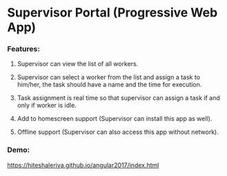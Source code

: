 # Supervisor Portal (Progressive Web App)

### Features:

1. Supervisor can view the list of all workers.

2. Supervisor can select a worker from the list and assign a task to him/her, the task should have a name and the time for execution.

3. Task assignment is real time so that supervisor can assign a task if and only if worker is idle.

4. Add to homescreen support (Supervisor can install this app as well).

5. Offline support (Supervisor can also access this app without network).


### Demo:
https://hiteshaleriya.github.io/angular2017/index.html
